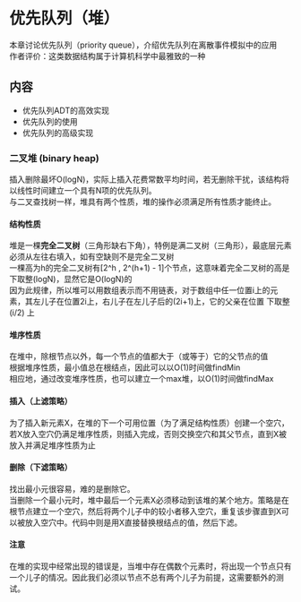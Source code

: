 # 优先队列（堆）
本章讨论优先队列（priority queue），介绍优先队列在离散事件模拟中的应用  
作者评价：这类数据结构属于计算机科学中最雅致的一种

## 内容
* 优先队列ADT的高效实现
* 优先队列的使用
* 优先队列的高级实现

### 二叉堆 (binary heap)
插入删除最坏O(logN)，实际上插入花费常数平均时间，若无删除干扰，该结构将以线性时间建立一个具有N项的优先队列。  
与二叉查找树一样，堆具有两个性质，堆的操作必须满足所有性质才能终止。

#### 结构性质
堆是一棵**完全二叉树**（三角形缺右下角），特例是满二叉树（三角形），最底层元素必须从左往右填入，如有空缺则不是完全二叉树  
一棵高为h的完全二叉树有[2^h , 2^(h+1) - 1]个节点，这意味着完全二叉树的高是 下取整(logN)，显然它是O(logN)的  
因为此规律，所以堆可以用数组表示而不用链表，对于数组中任一位置i上的元素，其左儿子在位置2i上，右儿子在左儿子后的(2i+1)上，它的父亲在位置 下取整(i/2) 上

#### 堆序性质
在堆中，除根节点以外，每一个节点的值都大于（或等于）它的父节点的值  
根据堆序性质，最小值总在根结点，因此可以以O(1)时间做findMin  
相应地，通过改变堆序性质，也可以建立一个max堆，以O(1)时间做findMax

#### 插入（上滤策略）
为了插入新元素X，在堆的下一个可用位置（为了满足结构性质）创建一个空穴，若X放入空穴仍满足堆序性质，则插入完成，否则交换空穴和其父节点，直到X被放入并满足堆序性质为止

#### 删除（下滤策略）
找出最小元很容易，难的是删除它。  
当删除一个最小元时，堆中最后一个元素X必须移动到该堆的某个地方。策略是在根节点建立一个空穴，然后将两个儿子中的较小者移入空穴，重复该步骤直到X可以被放入空穴中。代码中则是用X直接替换根结点的值，然后下滤。

#### 注意
在堆的实现中经常出现的错误是，当堆中存在偶数个元素时，将出现一个节点只有一个儿子的情况。因此我们必须以节点不总有两个儿子为前提，这需要额外的测试。